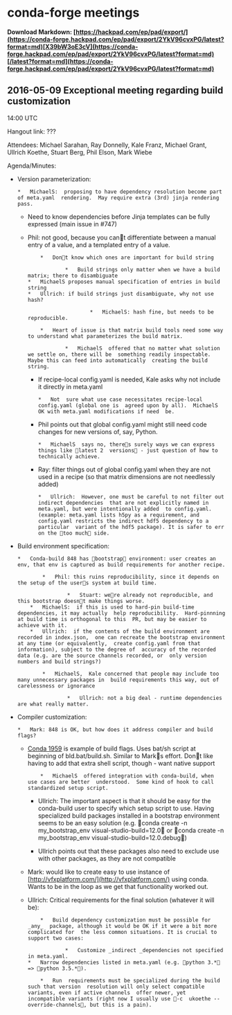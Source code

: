 # conda-forge meetings

**Download Markdown: **[](https://hackpad.com/ep/pad/export/X39bW3oE3cV/latest?format=md)**[https://hackpad.com/ep/pad/export/](https://conda-forge.hackpad.com/ep/pad/export/2YkV96cvxPG/latest?format=md)[X39bW3oE3cV](https://conda-forge.hackpad.com/ep/pad/export/2YkV96cvxPG/latest?format=md)[/latest?format=md](https://conda-forge.hackpad.com/ep/pad/export/2YkV96cvxPG/latest?format=md)**

## 2016-05-09 Exceptional meeting regarding build customization

14:00 UTC

Hangout link: ???

Attendees: Michael Sarahan, Ray Donnelly, Kale Franz, Michael Grant, Ullrich Koethe, Stuart Berg, Phil Elson, Mark Wiebe

Agenda/Minutes:

*   Version parameterization:

        *   MichaelS:  proposing to have dependency resolution become part of meta.yaml  rendering.  May require extra (3rd) jinja rendering pass.
    *   Need to know dependencies before Jinja templates can be fully expressed (main issue in #747)
    *   Phil: not good, because you cant differentiate between a manual entry of a value, and a templated entry of a value.

                *   Dont know which ones are important for build string

                        *   Build strings only matter when we have a build matrix; there to disambiguate
            *   MichaelS proposes manual specification of entries in build string
            *   Ullrich: if build strings just disambiguate, why not use hash?

                                *   MichaelS: hash fine, but needs to be reproducible.

                *   Heart of issue is that matrix build tools need some way to understand what parameterizes the build matrix.

                        *   MichaelS  offered that no matter what solution we settle on, there will be  something readily inspectable.  Maybe this can feed into automatically  creating the build string.

        *   If recipe-local config.yaml is needed, Kale asks why not include it directly in meta.yaml

                *   Not  sure what use case necessitates recipe-local config.yaml (global one is  agreed upon by all).  MichaelS OK with meta.yaml modifications if need  be.

        *   Phil points out that global config.yaml might still need code changes for new versions of, say, Python.

                *   MichaelS  says no, theres surely ways we can express things like latest 2  versions - just question of how to technically achieve.

        *   Ray:  filter things out of global config.yaml when they are not used in a  recipe (so that matrix dimensions are not needlessly added)

                *   Ullrich:  However, one must be careful to not filter out indirect dependencies  that are not explicitly named in meta.yaml, but were intentionally added  to config.yaml. (example: meta.yaml lists h5py as a requirement, and  config.yaml restricts the indirect hdf5 dependency to a particular  variant of the hdf5 package). It is safer to err on the too much side.

*   Build environment specification:

        *   Conda-build 848 has bootstrap environment: user creates an env, that env is captured as build requirements for another recipe.

                *   Phil: this ruins reproducibility, since it depends on the setup of the users system at build time.

                        *   Stuart: were already not reproducible, and this bootstrap doesnt make things worse.
            *   MichaelS:  if this is used to hard-pin build-time dependencies, it may actually  help reproducibility.  Hard-pinnning at build time is orthogonal to this  PR, but may be easier to achieve with it.
            *   Ullrich:  if the contents of the build environment are recorded in index.json,  one can recreate the bootstrap environment at any time (or equivalently,  create config.yaml from that information), subject to the degree of  accuracy of the recorded data (e.g. are the source channels recorded, or  only version numbers and build strings?)

                *   MichaelS,  Kale concerned that people may include too many unnecessary packages in  build requirements this way, out of carelessness or ignorance

                        *   Ullrich: not a big deal - runtime dependencies are what really matter.

*   Compiler customization:

        *   Mark: 848 is OK, but how does it address compiler and build flags?
    *   <u>[Conda 1959](https://github.com/conda/conda/issues/1959)</u>  is example of build flags.  Uses bat/sh script at beginning of  bld.bat/build.sh.  Similar to Marks effort.  Dont like having to add  that extra shell script, though - want native support

                *   MichaelS  offered integration with conda-build, when use cases are better  understood.  Some kind of hook to call standardized setup script.
        *   Ullrich:  The important aspect is that it should be easy for the conda-build user  to specify which setup script to use. Having specialized build packages  installed in a bootstrap environment seems to be an easy solution (e.g.  conda create -n my_bootstrap_env visual-studio-build=12.0 or conda  create -n my_bootstrap_env visual-studio-build=12.0.debug)

        *   Ullrich points out that these packages also need to exclude use with other packages, as they are not compatible
    *   Mark: would like to create easy to use instance of [](http://vfxplatform.com/)<u>[http://vfxplatform.com/](http://vfxplatform.com/)</u> using conda.  Wants to be in the loop as we get that functionality worked out.
    *   Ullrich: Critical requirements for the final solution (whatever it will be):

                *   Build dependency customization must be possible for _any_  package, although it would be OK if it were a bit more complicated for  the less common situations. It is crucial to support two cases:

                        *   Customize _indirect _dependencies not specified in meta.yaml.
            *   Narrow dependencies listed in meta.yaml (e.g. python 3.* => python 3.5.*).

                *   Run  requirements must be specialized during the build such that version  resolution will only select compatible variants, even if active channels  offer newer, yet incompatible variants (right now I usually use -c  ukoethe --override-channels, but this is a pain).
